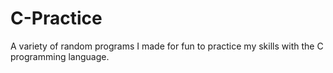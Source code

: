 # C-Practice
A variety of random programs I made for fun to practice my skills with the C programming language.
